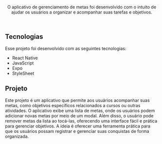 <p align="center">
O aplicativo de gerenciamento de metas foi desenvolvido com o intuito de ajudar os usuários a organizar e acompanhar suas tarefas e objetivos.
 <br/>
</p>

<br>

## Tecnologias

Esse projeto foi desenvolvido com as seguintes tecnologias:

- React Native
- JavaScript
- Expo
- StyleSheet

## Projeto

Este projeto é um aplicativo que permite aos usuários acompanhar suas metas, como objetivos específicos relacionados a cursos ou outras atividades. O aplicativo exibe uma lista de metas, onde os usuários podem adicionar novas metas por meio de um modal. Além disso, o usuário pode remover metas da lista ao tocá-las, oferecendo uma interface fácil e prática para gerenciar objetivos. A ideia é oferecer uma ferramenta prática para que os usuários possam registrar e gerenciar suas conquistas de forma organizada.
